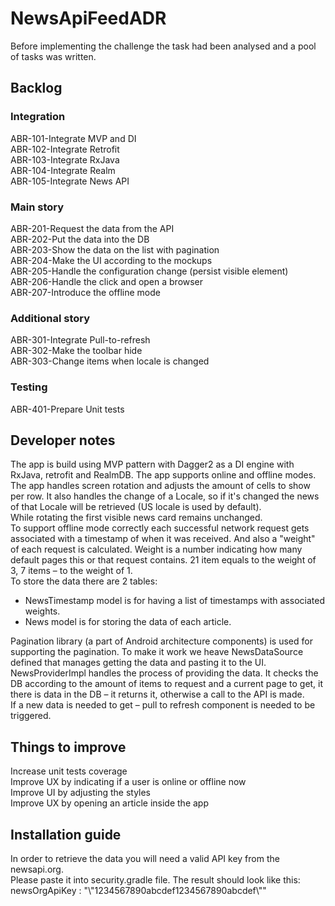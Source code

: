# NewsApiFeedADR
Before implementing the challenge the task had been analysed and a pool of tasks was written.    
  
## Backlog  
### Integration  
ABR-101-Integrate MVP and DI  
ABR-102-Integrate Retrofit  
ABR-103-Integrate RxJava  
ABR-104-Integrate Realm  
ABR-105-Integrate News API  
### Main story  
ABR-201-Request the data from the API  
ABR-202-Put the data into the DB  
ABR-203-Show the data on the list with pagination  
ABR-204-Make the UI according to the mockups  
ABR-205-Handle the configuration change (persist visible element)    
ABR-206-Handle the click and open a browser  
ABR-207-Introduce the offline mode  
### Additional story  
ABR-301-Integrate Pull-to-refresh  
ABR-302-Make the toolbar hide    
ABR-303-Change items when locale is changed    
### Testing  
ABR-401-Prepare Unit tests  
  
## Developer notes  
  
The app is build using MVP pattern with Dagger2 as a DI engine with RxJava, retrofit and RealmDB.
The app supports online and offline modes.  
The app handles screen rotation and adjusts the amount of cells to show per row. It also handles the 
change of a Locale, so if it's changed the news of that Locale will be retrieved (US locale is used by default).  
While rotating the first visible news card remains unchanged.  
To support offline mode correctly each successful network request gets associated with a timestamp of
when it was received. And also a "weight" of each request is calculated. Weight is a number indicating 
how many default pages this or that request contains. 21 item equals to the weight of 3, 7 items – to the weight of 1.       
To store the data there are 2 tables:   
- NewsTimestamp model is for having a list of timestamps with associated weights.  
- News model is for storing the data of each article.  

Pagination library (a part of Android architecture components) is used for supporting the pagination. 
To make it work we heave NewsDataSource defined that manages getting the data and pasting it to the UI.  
NewsProviderImpl handles the process of providing the data. It checks the DB according to the amount of 
items to request and a current page to get, it there is data in the DB – it returns it, otherwise a call
to the API is made.  
If a new data is needed to get – pull to refresh component is needed to be triggered.   
  
## Things to improve  
Increase unit tests coverage  
Improve UX by indicating if a user is online or offline now    
Improve UI by adjusting the styles  
Improve UX by opening an article inside the app  
  
## Installation guide  
In order to retrieve the data you will need a valid API key from the newsapi.org.  
Please paste it into security.gradle file. The result should look like this:  
newsOrgApiKey  : "\\"1234567890abcdef1234567890abcdef\\""
